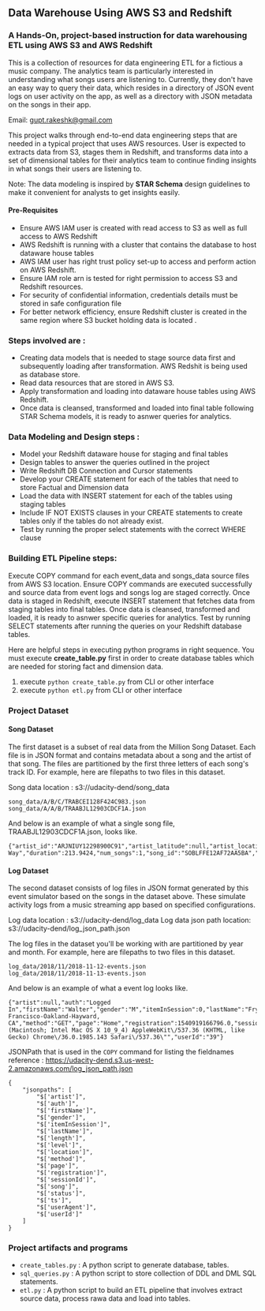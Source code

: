 ## Data Warehouse Using AWS S3 and Redshift  


### A Hands-On, project-based instruction for data warehousing ETL using AWS S3 and AWS Redshift

This is a collection of resources for data engineering ETL for a fictious a music company. The analytics team is particularly interested in understanding what songs users are listening to. Currently, they don't have an easy way to query their data, which resides in a directory of JSON event logs on user activity on the app, as well as a directory with JSON metadata on the songs in their app.

Email: gupt.rakeshk@gmail.com

This project walks through end-to-end data engineering steps that are needed in a typical project that uses AWS resources.
User is expected to extracts data from S3, stages them in Redshift, and transforms data into a set of dimensional tables for their analytics team to continue finding insights in what songs their users are listening to.

Note: The data modeling is inspired by **STAR Schema** design guidelines to make it convenient for analysts to get insights easily.

#### Pre-Requisites
- Ensure AWS IAM user is created with read access to S3 as well as full access to AWS Redshift
- AWS Redshift is running with a cluster that contains the database to host dataware house tables
- AWS IAM user has right trust policy set-up to access and perform action on AWS Redshift.
- Ensure IAM role arn is tested for right permission to access S3 and Redshift resources.
- For security of confidential information, credentials details must be stored in safe configuration file
- For better network efficiency, ensure Redshift cluster is created in the same region where S3 bucket holding data is located .

### Steps involved are :
- Creating data models that is needed to stage source data first and subsequently loading after transformation. AWS Redshit is being used as database store.
- Read data resources that are stored in AWS S3. 
- Apply transformation and loading into dataware house tables using AWS Redshift.
- Once data is cleansed, transformed and loaded into final table following STAR Schema models, it is ready to asnwer queries for analytics.

### Data Modeling and Design steps :
- Model your Redshift dataware house for staging and final tables
- Design tables to answer the queries outlined in the project
- Write Redshift DB Connection and Cursor statements
- Develop your CREATE statement for each of the tables that need to store Factual and Dimension data
- Load the data with INSERT statement for each of the tables using staging tables
- Include IF NOT EXISTS clauses in your CREATE statements to create tables only if the tables do not already exist.
- Test by running the proper select statements with the correct WHERE clause

### Building ETL Pipeline steps:
Execute COPY command for each event_data and songs_data source files from AWS S3 location.
Ensure COPY commands are executed successfully and source data from event logs and songs log are staged correctly.
Once data is staged in Redshift, execute INSERT statement that fetches data from staging tables into final tables.
Once data is cleansed, transformed and loaded, it is ready to asnwer specific queries for analytics.
Test by running SELECT statements after running the queries on your Redshift database tables.

Here are helpful steps in executing python programs in right sequence. You must execute **create_table.py** first 
in order to create database tables which are needed for storing fact and dimension data.
1. execute `python create_table.py` from CLI or other interface 
2. execute `python etl.py` from CLI or other interface 




### Project Dataset 

#### Song Dataset
The first dataset is a subset of real data from the Million Song Dataset. Each file is in JSON format and contains metadata about a song and the artist of that song. The files are partitioned by the first three letters of each song's track ID. For example, here are filepaths to two files in this dataset.

Song data location : s3://udacity-dend/song_data

```
song_data/A/B/C/TRABCEI128F424C983.json
song_data/A/A/B/TRAABJL12903CDCF1A.json
```

And below is an example of what a single song file, TRAABJL12903CDCF1A.json, looks like.

```
{"artist_id":"ARJNIUY12298900C91","artist_latitude":null,"artist_location":"","artist_longitude":null,"artist_name":"Adelitas Way","duration":213.9424,"num_songs":1,"song_id":"SOBLFFE12AF72AA5BA","title":"Scream","year":2009}
```

#### Log Dataset
The second dataset consists of log files in JSON format generated by this event simulator based on the songs in the dataset above. These simulate activity logs from a music streaming app based on specified configurations.

Log data location : s3://udacity-dend/log_data
Log data json path location: s3://udacity-dend/log_json_path.json

The log files in the dataset you'll be working with are partitioned by year and month. For example, here are filepaths to two files in this dataset.
```
log_data/2018/11/2018-11-12-events.json
log_data/2018/11/2018-11-13-events.json
```

And below is an example of what a event log looks like.
```
{"artist":null,"auth":"Logged In","firstName":"Walter","gender":"M","itemInSession":0,"lastName":"Frye","length":null,"level":"free","location":"San Francisco-Oakland-Hayward, CA","method":"GET","page":"Home","registration":1540919166796.0,"sessionId":38,"song":null,"status":200,"ts":1541105830796,"userAgent":"\"Mozilla\/5.0 (Macintosh; Intel Mac OS X 10_9_4) AppleWebKit\/537.36 (KHTML, like Gecko) Chrome\/36.0.1985.143 Safari\/537.36\"","userId":"39"}
```

JSONPath that is used in the `COPY` command for listing the fieldnames
reference : https://udacity-dend.s3.us-west-2.amazonaws.com/log_json_path.json

```
{
    "jsonpaths": [
        "$['artist']",
        "$['auth']",
        "$['firstName']",
        "$['gender']",
        "$['itemInSession']",
        "$['lastName']",
        "$['length']",
        "$['level']",
        "$['location']",
        "$['method']",
        "$['page']",
        "$['registration']",
        "$['sessionId']",
        "$['song']",
        "$['status']",
        "$['ts']",
        "$['userAgent']",
        "$['userId']"
    ]
}
```

### Project artifacts and programs

- `create_tables.py` : A python script to generate database, tables.
- `sql_queries.py` : A python script to store collection of DDL and DML SQL statements.
- `etl.py` : A python script to build an ETL pipeline that involves extract source data, process rawa data and load into tables. 

